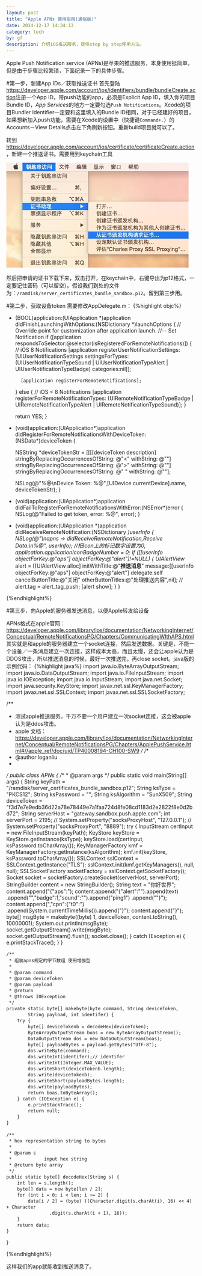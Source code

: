 ```yaml
---
layout: post
title: "Apple APNs 使用指南(通俗版)"
date: 2014-12-17 14:34:13
category: tech
by: gf
description: 介绍iOS推送服务，提供step by step使用方法。
---
```

Apple Push Notification service (APNs)是苹果的推送服务，本身使用挺简单，但是由于步骤比较繁琐，下面纪录一下的具体步骤。

#第一步，新建App IDs／获取推送证书
首先登陆<https://developer.apple.com/account/ios/identifiers/bundle/bundleCreate.action>注册一个App ID，带push功能的app，必须是Explicit App ID，填入你的项目Bundle ID，*App Services*的地方一定要勾选`Push Notifications`。Xcode的项目Bundler Identifier一定要和这里填入的Bundle ID相同，对于已经建好的项目，如果想新加入push功能，需要在Xcode的设置中（快捷键`Command+.`）的Accounts－View Details点击左下角刷新按钮。重新build项目就可以了。

转到<https://developer.apple.com/account/ios/certificate/certificateCreate.action>，新建一个推送证书。需要用到keychain工具

![请求证书](/images/keychain-request-cer.png)

然后把申请的证书下载下来，双击打开，在keychain中，右键导出为p12格式，一定要记住密码（可以留空）。假设我们到处的文件为：`/ramdisk/server_certificates_bundle_sandbox.p12`。留到第三步用。

#第二步，获取设备token
需要修改AppDelegate.m：
{%highlight objc%}


- (BOOL)application:(UIApplication *)application didFinishLaunchingWithOptions:(NSDictionary *)launchOptions {
    // Override point for customization after application launch.
    //-- Set Notification
    if ([application respondsToSelector:@selector(isRegisteredForRemoteNotifications)])
    {
        // iOS 8 Notifications
        [application registerUserNotificationSettings:[UIUserNotificationSettings settingsForTypes:(UIUserNotificationTypeSound | UIUserNotificationTypeAlert | UIUserNotificationTypeBadge) categories:nil]];
        
        [application registerForRemoteNotifications];
    }
    else
    {
        // iOS < 8 Notifications
        [application registerForRemoteNotificationTypes:
         (UIRemoteNotificationTypeBadge | UIRemoteNotificationTypeAlert | UIRemoteNotificationTypeSound)];
    }
    
    return YES;
}



- (void)application:(UIApplication*)application didRegisterForRemoteNotificationsWithDeviceToken:(NSData*)deviceToken
{
    
    NSString *deviceTokenStr = [[[[deviceToken description]
                                  stringByReplacingOccurrencesOfString: @"<" withString: @""]
                                 stringByReplacingOccurrencesOfString: @">" withString: @""]
                                stringByReplacingOccurrencesOfString: @" " withString: @""];
    
    NSLog(@"%@\nDevice Token: %@",[UIDevice currentDevice].name, deviceTokenStr);
}

- (void)application:(UIApplication*)application didFailToRegisterForRemoteNotificationsWithError:(NSError*)error
{
    NSLog(@"Failed to get token, error: %@", error);
}

- (void)application:(UIApplication *)application didReceiveRemoteNotification:(NSDictionary *)userInfo
{
    NSLog(@"\napns -> didReceiveRemoteNotification,Receive Data:\n%@", userInfo);
    //把icon上的标记数字设置为0,
    application.applicationIconBadgeNumber = 0;
    if ([[userInfo objectForKey:@"aps"] objectForKey:@"alert"]!=NULL) {
        UIAlertView* alert = [[UIAlertView alloc] initWithTitle:@"**推送消息**"
                                                        message:[[userInfo objectForKey:@"aps"] objectForKey:@"alert"]
                                                       delegate:self
                                              cancelButtonTitle:@"关闭"
                                              otherButtonTitles:@"处理推送内容",nil];
//        alert.tag = alert_tag_push;
        [alert show];
    }
}

{%endhighlight%}

#第三步，向Apple的服务器发送消息，以便Apple转发给设备

APNs格式在apple官网：<https://developer.apple.com/library/ios/documentation/NetworkingInternet/Conceptual/RemoteNotificationsPG/Chapters/CommunicatingWIthAPS.html> 其实就是和apple的服务器建立一个socket连接，然后发送数据。关键是，不能一个设备／一条消息建立一次连接，这样成本太高，而且太慢，还会让apple认为是DDOS攻击，所以推送消息的时候，最好一次推送完，再close socket。java版的示例代码：
{%highlight java%}
import java.io.ByteArrayOutputStream;
import java.io.DataOutputStream;
import java.io.FileInputStream;
import java.io.IOException;
import java.io.InputStream;
import java.net.Socket;
import java.security.KeyStore;
import javax.net.ssl.KeyManagerFactory;
import javax.net.ssl.SSLContext;
import javax.net.ssl.SSLSocketFactory;

/**
 * 测试apple推送服务。千万不要一个用户建立一次socket连接，这会被apple认为是ddos攻击。<br>
 * apple 文档：https://developer.apple.com/library/ios/documentation/NetworkingInternet/Conceptual/RemoteNotificationsPG/Chapters/ApplePushService.html#//apple_ref/doc/uid/TP40008194-CH100-SW9
 */
/**
 * @author loganliu
 *
 */
public class APNs {
	/**
	 * @param args
	 */
	public static void main(String[] args) {
		String keyPath = "/ramdisk/server_certificates_bundle_sandbox.p12";
		String ksType = "PKCS12";
		String ksPassword = "";
		String ksAlgorithm = "SunX509";
		String deviceToken = "f3d7e7e9edb36d22a78e78449e7a1faa724d8fe08cd1183d2e2822f8e0d2bd72";
		String serverHost = "gateway.sandbox.push.apple.com";
		int serverPort = 2195;
		// System.setProperty("socksProxyHost", "127.0.0.1");
		// System.setProperty("socksProxyPort", "8889");
		try {
			InputStream certInput = new FileInputStream(keyPath);
			KeyStore keyStore = KeyStore.getInstance(ksType);
			keyStore.load(certInput, ksPassword.toCharArray());
			KeyManagerFactory kmf = KeyManagerFactory.getInstance(ksAlgorithm);
			kmf.init(keyStore, ksPassword.toCharArray());
			SSLContext sslContext = SSLContext.getInstance("TLS");
			sslContext.init(kmf.getKeyManagers(), null, null);
			SSLSocketFactory socketFactory = sslContext.getSocketFactory();
			Socket socket = socketFactory.createSocket(serverHost, serverPort);
			StringBuilder content = new StringBuilder();
			String text = "你好世界";
			content.append("{\"aps\":");
			content.append("{\"alert\":\"").append(text)
					.append("\",\"badge\":1,\"sound\":\"").append("ping1")
					.append("\"}");
			content.append(",\"cpn\":{\"t0\":")
					.append(System.currentTimeMillis()).append("}");
			content.append("}");
			byte[] msgByte = makebyte((byte) 1, deviceToken,
					content.toString(), 10000001);
			System.out.println(msgByte);
			socket.getOutputStream().write(msgByte);
			socket.getOutputStream().flush();
			socket.close();
		} catch (Exception e) {
			e.printStackTrace();
		}
	}

	/**
	 * 组装apns规定的字节数组 使用增强型
	 * 
	 * @param command
	 * @param deviceToken
	 * @param payload
	 * @return
	 * @throws IOException
	 */
	private static byte[] makebyte(byte command, String deviceToken,
			String payload, int identifer) {
		try {
			byte[] deviceTokenb = decodeHex(deviceToken);
			ByteArrayOutputStream boas = new ByteArrayOutputStream();
			DataOutputStream dos = new DataOutputStream(boas);
			byte[] payloadBytes = payload.getBytes("UTF-8");
			dos.writeByte(command);
			dos.writeInt(identifer);// identifer
			dos.writeInt(Integer.MAX_VALUE);
			dos.writeShort(deviceTokenb.length);
			dos.write(deviceTokenb);
			dos.writeShort(payloadBytes.length);
			dos.write(payloadBytes);
			return boas.toByteArray();
		} catch (IOException e) {
			e.printStackTrace();
			return null;
		}
	}

	/**
	 * hex representation string to bytes
	 * 
	 * @param s
	 *            input hex string
	 * @return byte array
	 */
	public static byte[] decodeHex(String s) {
		int len = s.length();
		byte[] data = new byte[len / 2];
		for (int i = 0; i < len; i += 2) {
			data[i / 2] = (byte) ((Character.digit(s.charAt(i), 16) << 4) + Character
					.digit(s.charAt(i + 1), 16));
		}
		return data;
	}
}

{%endhighlight%}

这样我们的app就能收到推送消息了。
